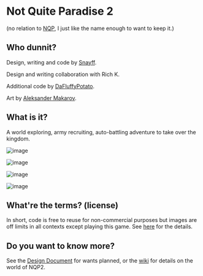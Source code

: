 # Not Quite Paradise 2

(no relation to [NQP], I just like the name enough to want to keep it.)

## Who dunnit? 

Design, writing and code by [Snayff].

Design and writing collaboration with Rich K. 

Additional code by [DaFluffyPotato].

Art by [Aleksander Makarov].

## What is it?
A world exploring, army recruiting, auto-battling adventure to take over the kingdom. 

![image](https://i.imgur.com/rw9sDZW.png)

![image](https://i.imgur.com/0sx7YAQ.png)

![image](https://i.imgur.com/dbONlHf.gif)

![image](https://i.imgur.com/gDGcRKo.gif)



## What're the terms? (license)
In short, code is free to reuse for non-commercial purposes but images are off limits in all contexts except playing this game. 
See [here](/license.txt) for the details.

## Do you want to know more?
See the [Design Document] for wants planned, or the [wiki] for details on the world of NQP2.


[NQP]: https://github.com/Snayff/notquiteparadise
[Snayff]: https://github.com/Snayff
[DaFluffyPotato]: http://dafluffypotato.com
[Aleksander Makarov]: https://iknowkingrabbit.itch.io/
[Design Document]: https://docs.google.com/document/d/1J6PRu0flNJGRrUqQwEJYH1CG7n4FQ4PSB_9IyDORwR4/edit#
[wiki]: https://github.com/Snayff/nqp2/wiki
